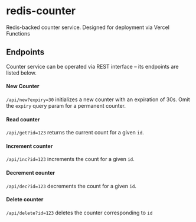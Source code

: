 # redis-counter
Redis-backed counter service.  Designed for deployment via Vercel Functions

## Endpoints
Counter service can be operated via REST interface – its endpoints are listed below.

#### New Counter
``/api/new?expiry=30`` initializes a new counter with an expiration of 30s.  Omit the ``expiry`` query param for a permanent counter.

#### Read counter
``/api/get?id=123`` returns the current count for a given ``id``.

#### Increment counter
``/api/inc?id=123`` increments the count for a given ``id``.

#### Decrement counter
``/api/dec?id=123`` decrements the count for a given ``id``.

#### Delete counter
``/api/delete?id=123`` deletes the counter corresponding to ``id``



